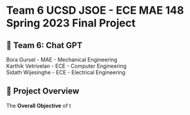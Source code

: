 # Team 6 UCSD JSOE - ECE MAE 148 Spring 2023 Final Project

## :wave: Team 6: Chat GPT

Bora Gursel - MAE - Mechanical Engineering <br>
Karthik Vetrivelan - ECE - Computer Engineering <br>
Sidath Wijesinghe - ECE - Electrical Engineering

## :blue_book: Project Overview

The **Overall Objective** of t



